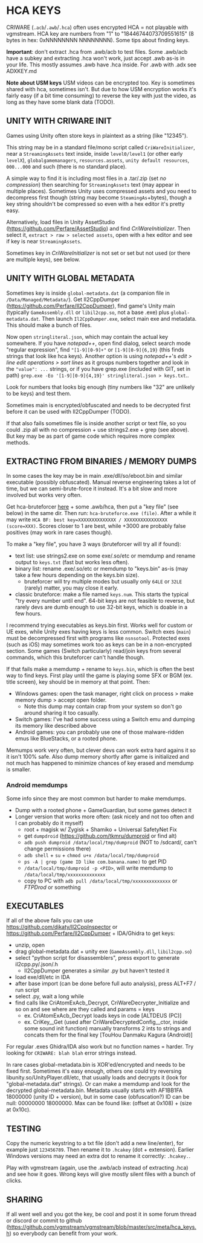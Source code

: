 # HCA KEYS
CRIWARE (`.acb`/`.awb`/`.hca`) often uses encrypted HCA = not playable with vgmstream. HCA key are numbers from "1" to "18446744073709551615" (8 bytes in hex: 0xNNNNNNNN NNNNNNNN). Some tips about finding keys.

**Important**: don't extract .hca from .awb/acb to test files. Some .awb/acb have a subkey and extracting .hca won't work, just accept .awb as-is in your life. This mostly assumes .awb have .hca inside. For .awb with .adx see ADXKEY.md

**Note about USM keys** USM videos can be encrypted too. Key is sometimes shared with hca, sometimes isn't. But due to how USM encryption works it's fairly easy (if a bit time consuming) to reverse the key with just the video, as long as they have some blank data (TODO).


## UNITY WITH CRIWARE INIT
Games using Unity often store keys in plaintext as a string (like "12345").

This string may be in a standard file/mono script called `CriWareInitializer`, near a `StreamingAssets` text inside, inside `level0/level1` (or other early `levelX`), `globalgamemanagers`, `resources.assets`, `unity default resources`, `000...000` and such (there is no standard place).

A simple way to find it is including most files in a .tar/.zip (set *no compression*) then searching for `StreamingAssets` text (may appear in multiple places). Sometimes Unity uses compressed assets and you need to decompress first though (string may become `SteamingAs`+bytes), though a key string shouldn't be compressed so even with a hex editor it's pretty easy.

Alternatively, load files in Unity AssetStudio (https://github.com/Perfare/AssetStudio) and find *CriWareInitializer*. Then select it, `extract > raw > selected assets`, open with a hex editor and see if key is near `StreamingAssets`.

Sometimes key in *CriWareInitializer* is not set or set but not used (or there are multiple keys), see below.


## UNITY WITH GLOBAL METADATA
Sometimes key is inside `global-metadata.dat` (a companion file in `/Data/Managed/Metadata/`). Get Il2CppDumper (https://github.com/Perfare/Il2CppDumper), find game's Unity main (typically `GameAssembly.dll` or `libil2cpp.so`, not a base .exe) plus `global-metadata.dat`. Then launch `Il2CppDumper.exe`, select main exe and metadata. This should make a bunch of files.

Now open `stringliteral.json`, which may contain the actual key somewhere. If you have *notepad++*, open find dialog, select search mode "regular expression", find `"[1-9][0-9]+"` or `[1-9][0-9]{6,19}` (this finds strings that look like hca keys). Another option is using *notepad++*'s *edit > line edit operations > sort lines* as it groups numbers together and look in the `"value": ...` strings, or if you have grep.exe (included with GIT, set in path) `grep.exe -Eo '[1-9][0-9]{4,19}' stringliteral.json > keys.txt`..

Look for numbers that looks big enough (tiny numbers like "32" are unlikely to be keys) and test them.

Sometimes main is encrypted/obfuscated and needs to be decrypted first before it can be used with Il2CppDumper (TODO). 

If that also fails sometimes file is inside another script or text file, so you could .zip all with no compression + use strings2.exe + grep (see above). But key may be as part of game code which requires more complex methods.


## EXTRACTING FROM BINARIES / MEMORY DUMPS
In some cases the key may be in main .exe/dll/so/eboot.bin and similar executable (possibly obfuscated). Manual reverse engineering takes a lot of time, but we can semi-brute-force it instead. It's a bit slow and more involved but works very often.

Get hca-bruteforcer [here](https://github.com/bnnm/vgm-tools/tree/master/misc/hca-bruteforcer) + some .awb/hca, then put a "key file" (see below) in the same dir. Then run: `hca-bruteforce.exe (file)`. After a while it may write `HCA BF: best key=XXXXXXXXXXXXXX / XXXXXXXXXXXXXXXX (score=XXX)`. Scores closer to 1 are best, while +3000 are probably false positives (may work in rare cases though).

To make a "key file", you have 3 ways (bruteforcer will try all if found):
- text list: use strings2.exe on some exe/.so/etc or memdump and rename output to `keys.txt` (fast but works less often).
- binary list: rename .exe/.so/etc or memdump to "keys.bin" as-is (may take a few hours depending on the keys.bin size).
  - bruteforcer will try multiple modes but usually only `64LE` or `32LE` (rarely) matter, you may close it early.
- classic bruteforce: make a file named `keys.num`. This starts the typical "try every number until end". 64-bit keys are not feasible to reverse, but rarely devs are dumb enough to use 32-bit keys, which is doable in a few hours.

I recommend trying executables as keys.bin first. Works well for custom or UE exes, while Unity exes having keys is less common. Switch exes (`main`) must be decompressed first with programs like `nsnsotool`. Protected exes (such as iOS) may sometimes work too as keys can be in a non-encrypted section. Some games (Switch particularly) read/join keys from several commands, which this bruteforcer can't handle though.

If that fails make a memdump + rename to `keys.bin`, which is often the best way to find keys. First play until the game is playing some SFX or BGM (ex. title screen), key should be in memory at that point. Then:
- Windows games: open the task manager, right click on process > make memory dump > accept open folder. 
  - Note this dump may contain crap from your system so don't go around sharing it too casually.
- Switch games: I've had some success using a Switch emu and dumping its memory like described above
- Android games: you can probably use one of those malware-ridden emus like BlueStacks, or a rooted phone.

Memumps work very often, but clever devs can work extra hard agains it so it isn't 100% safe. Also dump memory shortly after game is initialized and not much has happened to minimize chances of key erased and memdump is smaller.

### Android memdumps
Some info since they are most common but harder to make memdumps.
- Dump with a rooted phone + GameGuardian, but some games detect it
- Longer version that works more often: (ask nicely and not too often and I can probably do it myself)
  - root + magisk w/ Zygisk + Shamiko + Universal SafetyNet Fix
  - get `dumpdroid` (https://github.com/tkmru/dumproid or find alt)
  - `adb push dumproid /data/local/tmp/dumproid` (NOT to /sdcard/, can't change permissions there)
  - `adb shell` + `su` + `chmod u+x /data/local/tmp/dumproid`
  - `ps -A | grep (game ID like com.banana.name)` to get PID
  - `/data/local/tmp/dumproid -p <PID>`, will write memdump to `/data/local/tmp/xxxxxxxxxxxxxx`
  - copy to PC with `adb pull /data/local/tmp/xxxxxxxxxxxxxx` or *FTPDrod* or something


## EXECUTABLES
If all of the above fails you can use https://github.com/djkaty/Il2CppInspector or https://github.com/Perfare/Il2CppDumper + IDA/Ghidra to get keys:
- unzip, open
- drag global-metadata.dat + unity exe (`GameAssembly.dll`, `libil2cpp.so`)
- select "python script for disassemblers", press export to generate il2cpp.py/.json/.h
  - Il2CppDumper generates a similar .py but haven't tested it
- load exe/dll/etc in IDA
- after base import (can be done before full auto analysis), press ALT+F7 / run script
- select .py, wait a long while
- find calls like CriAtomExAcb_Decrypt, CriWareDecrypter_Initialize and so on and see where are they called and params = keys
  - ex. CriAtomExAcb_Decrypt loads keys in code [ALTDEUS (PC)]
  - ex. CriKey__Get (used after CriWareDecryptedConfig__ctor, inside some sound init function) manually transforms 2 ints to strings and concats them for the final key [TouHou Danmaku Kagura (Android)]

For regular .exes Ghidra/IDA also work but no function names = harder. Try looking for `CRIWARE: blah blah` error strings instead.

In rare cases global-metadata.bin is XOR'ed/encrypted and needs to be fixed first. Sometimes it's easy enough, others one could try reversing libunity.so/UnityPlayer.dll/etc, that usually loads and decrypts it (look for "global-metadata.dat" strings). Or can make a memdump and look for the decrypted global-metadata.bin. Metadata usually starts with AF1BB1FA 18000000 (unity ID + version), but in some case (obfuscation?) ID can be null: 00000000 18000000. Max can be found like: (offset at 0x108) + (size at 0x10c).


## TESTING
Copy the numeric keystring to a txt file (don't add a new line/enter), for example just `123456789`. Then rename it to `.hcakey` (dot + extension). Earlier Windows versions may need an extra dot to rename it correctly: `.hcakey.`.

Play with vgmstream (again, use the .awb/acb instead of extracting .hca) and see how it goes. Wrong keys will give mostly silent files with a bunch of clicks.


## SHARING
If all went well and you got the key, be cool and post it in some forum thread or discord or commit to github (https://github.com/vgmstream/vgmstream/blob/master/src/meta/hca_keys.h) so everybody can benefit from your work.
